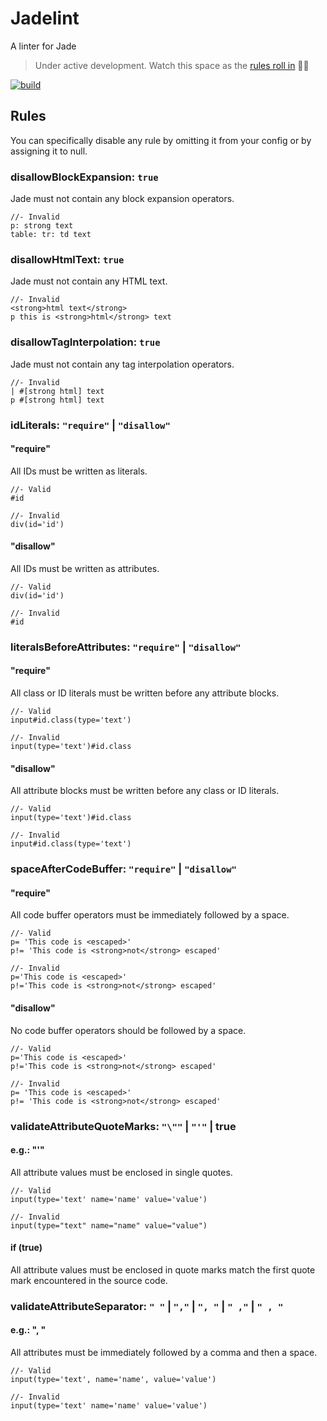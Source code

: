 # Jadelint

A linter for Jade

> Under active development. Watch this space as the [rules roll in](https://github.com/benedfit/jadelint/issues/3) :rainbow::rabbit:

[![build](https://img.shields.io/travis/benedfit/jadelint.svg)](https://travis-ci.org/benedfit/jadelint)

## Rules

You can specifically disable any rule by omitting it from your config or by assigning it to null.

### disallowBlockExpansion: `true`

Jade must not contain any block expansion operators.

```jade
//- Invalid
p: strong text
table: tr: td text
```

### disallowHtmlText: `true`

Jade must not contain any HTML text.

```jade
//- Invalid
<strong>html text</strong>
p this is <strong>html</strong> text
```

### disallowTagInterpolation: `true`

Jade must not contain any tag interpolation operators.

```jade
//- Invalid
| #[strong html] text
p #[strong html] text
```

### idLiterals: `"require"` | `"disallow"`

#### "require"

All IDs must be written as literals.

```jade
//- Valid
#id

//- Invalid
div(id='id')
```

#### "disallow"

All IDs must be written as attributes.

```jade
//- Valid
div(id='id')

//- Invalid
#id
```

### literalsBeforeAttributes: `"require"` | `"disallow"`

#### "require"

All class or ID literals must be written before any attribute blocks.

```jade
//- Valid
input#id.class(type='text')

//- Invalid
input(type='text')#id.class
```

#### "disallow"

All attribute blocks must be written before any class or ID literals.

```jade
//- Valid
input(type='text')#id.class

//- Invalid
input#id.class(type='text')
```

### spaceAfterCodeBuffer: `"require"` | `"disallow"`

#### "require"

All code buffer operators must be immediately followed by a space.

```jade
//- Valid
p= 'This code is <escaped>'
p!= 'This code is <strong>not</strong> escaped'

//- Invalid
p='This code is <escaped>'
p!='This code is <strong>not</strong> escaped'
```

#### "disallow"

No code buffer operators should be followed by a space.

```jade
//- Valid
p='This code is <escaped>'
p!='This code is <strong>not</strong> escaped'

//- Invalid
p= 'This code is <escaped>'
p!= 'This code is <strong>not</strong> escaped'
```

### validateAttributeQuoteMarks: `"\""` | `"'"` | true

#### e.g.: "'"

All attribute values must be enclosed in single quotes.

```jade
//- Valid
input(type='text' name='name' value='value')

//- Invalid
input(type="text" name="name" value="value")
```

#### if (true)

All attribute values must be enclosed in quote marks match the first quote mark encountered in the source code.

### validateAttributeSeparator: `" "` | `","` | `", "` | `" ,"` | `" , "`

#### e.g.: ", "

All attributes must be immediately followed by a comma and then a space.

```jade
//- Valid
input(type='text', name='name', value='value')

//- Invalid
input(type='text' name='name' value='value')
```
